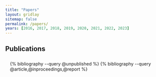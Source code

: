 ```yaml
---
title: "Papers"
layout: gridlay
sitemap: false
permalink: /papers/
years: [2016, 2017, 2018, 2019, 2020, 2021, 2022, 2023]
---
```


<style>
.jumbotron{
    padding:3%;
    padding-bottom:10px;
    padding-top:10px;
    margin-top:10px;
    margin-bottom:30px;
}
</style>

## Publications

<div class="jumbotron">
{% bibliography --query @unpublished %}
{% bibliography --query @article,@inproceedings,@report %}
</div>
